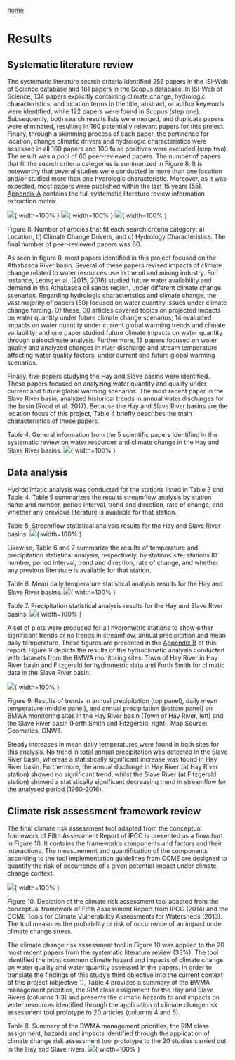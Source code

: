 ---
---

[home](home.html)

# Results
## Systematic literature review
The systematic literature search criteria identified 255 papers in the ISI-Web of Science database and 181 papers in the Scopus database. In ISI-Web of Science, 134 papers explicitly containing climate change, hydrologic characteristics, and location terms in the title, abstract, or author keywords were identified, while 122 papers were found in Scopus (step one). Subsequently, both search results lists were merged, and duplicate papers were eliminated, resulting in 160 potentially relevant papers for this project. Finally, through a skimming process of each paper, the pertinence for location, change climatic drivers and hydrologic characteristics were assessed in all 160 papers and 100 false positives were excluded (step two).  The result was a pool of 60 peer-reviewed papers. The number of papers that fit the search criteria categories is summarized in Figure 8. It is noteworthy that several studies were conducted in more than one location and/or studied more than one hydrologic characteristic. Moreover, as it was expected, most papers were published within the last 15 years (55). [Appendix A](figures/Appedices/FinalListSystematicLiteratureReview.xlsx) contains the full systematic literature review information extraction matrix.

![](figures/Fig08.1.png){ width=100% }
![](figures/Fig08.2.png){ width=100% }
![](figures/Fig08.3.png){ width=100% }

Figure 8. Number of articles that fit each search criteria category: a) Location, b) Climate Change Drivers, and c) Hydrology Characteristics. The final number of peer-reviewed papers was 60.

As seen in figure 8, most papers identified in this project focused on the Athabasca River basin. Several of these papers revised impacts of climate change related to water resources use in the oil and mining industry. For instance, Leong et al. (2015, 2016) studied future water availability and demand in the Athabasca oil sands region, under different climate change scenarios. Regarding hydrologic characteristics and climate change, the vast majority of papers (50) focused on water quantity issues under climate change forcing. Of these, 30 articles covered topics on projected impacts on water quantity under future climate change scenarios; 14 evaluated impacts on water quantity under current global warming trends and climate variability; and one paper studied future climate impacts on water quantity through paleoclimate analysis. Furthermore, 13 papers focused on water quality and analyzed changes in river discharge and stream temperature affecting water quality factors, under current and future global warming scenarios.

Finally, five papers studying the Hay and Slave basins were identified. These papers focused on analyzing water quantity and quality under current and future global warming scenarios. The most recent paper in the Slave River basin, analyzed historical trends in annual water discharges for the basin (Rood et al. 2017). Because the Hay and Slave River basins are the location focus of this project, Table 4 briefly describes the main characteristics of these papers.

Table 4. General information from the 5 scientific papers identified in the systematic review on water resources and climate change in the Hay and Slave River basins.
![](figures/Tab4.png){ width=100% }

## Data analysis

Hydroclimatic analysis was conducted for the stations listed in Table 3 and Table 4. Table 5 summarizes the results streamflow analysis by station name and number, period interval, trend and direction, rate of change, and whether any previous literature is available for that station.

Table 5. Streamflow statistical analysis results for the Hay and Slave River basins.
![](figures/Tab5.png){ width=100% }

Likewise, Table 6 and 7 summarize the results of temperature and precipitation statistical analysis, respectively, by stations site, stations ID number, period interval, trend and direction, rate of change, and whether any previous literature is available for that station.

Table 6. Mean daily temperature statistical analysis results for the Hay and Slave River basins.
![](figures/Tab6.png){ width=100% }

Table 7. Precipitation statistical analysis results for the Hay and Slave River basins.
![](figures/Tab7.png){ width=100% }

A set of plots were produced for all hydrometric stations to show either significant trends or no trends in streamflow, annual precipitation and mean daily temperature. These figures are presented in the [Appendix B](appendixB.html) of this report. Figure 9 depicts the results of the hydroclimatic analysis conducted with datasets from the BMWA monitoring sites: Town of Hay River in Hay River basin and Fitzgerald for hydrometric data and Forth Smith for climatic data in the Slave River basin.

![](figures/Fig09.png){ width=100% }

Figure 9.  Results of trends in annual precipitation (top panel), daily mean temperature (middle panel), and annual precipitation (bottom panel) on BMWA monitoring sites in the Hay River basin (Town of Hay River, left) and the Slave River basin (Forth Smith and Fitzgerald, right). Map Source: Geomatics, GNWT.

Steady increases in mean daily temperatures were found in both sites for this analysis. No trend in total annual precipitation was detected in the Slave River basin, whereas a statistically significant increase was found in Hey River basin. Furthermore, the annual discharge in Hay River (at Hay River station) showed no significant trend, whilst the Slave River (at Fitzgerald station) showed a statistically significant decreasing trend in streamflow for the analysed period (1960-2016).


## Climate risk assessment framework review

The final climate risk assessment tool adapted from the conceptual framework of Fifth Assessment Report of IPCC is presented as a flowchart in Figure 10. It contains the framework’s components and factors and their interactions. The measurement and quantification of the components according to the tool implementation guidelines from CCME are designed to quantify the risk of occurrence of a given potential impact under climate change context.

![](figures/Fig10.png){ width=100% }

Figure 10. Depiction of the climate risk assessment tool adapted from the conceptual framework of Fifth Assessment Report from IPCC (2014) and the CCME Tools for Climate Vulnerability Assessments for Watersheds (2013). The tool measures the probability or risk of occurrence of an impact under climate change stress.

The climate change risk assessment tool in Figure 10 was applied to the 20 most recent papers from the systematic literature review (33%). The tool identified the most common climate hazard and impacts of climate change on water quality and water quantity assessed in the papers. In order to translate the findings of this study’s third objective into the current context of this project (objective 1), Table 4 provides a summary of the BWMA management priorities, the RIM class assignment for the Hay and Slave Rivers (columns 1-3) and presents the climatic hazards to and impacts on water resources identified through the application of climate change risk assessment tool prototype to 20 articles (columns 4 and 5).

Table 8. Summary of the BWMA management priorities, the RIM class assignment, hazards and impacts identified through the application of climate change risk assessment tool prototype to the 20 studies carried out in the Hay and Slave rivers.
![](figures/Tab8.png){ width=100% }
